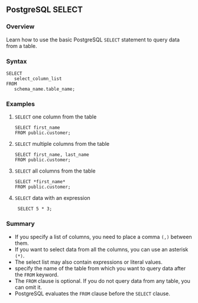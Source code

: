 ## PostgreSQL SELECT

### Overview 
Learn how to use the basic PostgreSQL `SELECT` statement to query data from a table.

### Syntax

```
SELECT
   select_column_list
FROM
   schema_name.table_name;
```

### Examples

1) `SELECT` one column from the table
   
   ```
   SELECT first_name
   FROM public.customer;
   ```
2) `SELECT` multiple columns from the table
   
   ```
   SELECT first_name, last_name
   FROM public.customer;
   ```
3) `SELECT` all columns from the table
   
   ```
   SELECT *first_name*
   FROM public.customer;
   ```
4) `SELECT` data with an expression
   
   ```
    SELECT 5 * 3;
   ```

### Summary

- If you specify a list of columns, you need to place a comma `(,)` between them.
- If you want to select data from all the columns, you can use an asterisk `(*)`.
- The select list may also contain expressions or literal values.
- specify the name of the table from which you want to query data after the `FROM` keyword.
- The `FROM` clause is optional. If you do not query data from any table, you can omit it.
- PostgreSQL evaluates the `FROM` clause before the `SELECT` clause.